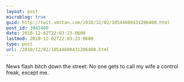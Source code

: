 ```yaml
---
layout: post
microblog: true
guid: http://twit.vmstan.com/2010/12/02/10544600431206400.html
post_id: 3045400
date: 2010-12-02T22:03:23-0600
lastmod: 2010-12-02T22:03:23-0600
type: post
url: /2010/12/02/10544600431206400.html
---
```

News flash bitch down the street: No one gets to call my wife a control freak, except me.
